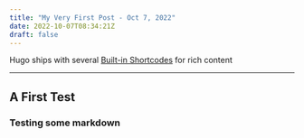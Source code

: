 ```yaml
---
title: "My Very First Post - Oct 7, 2022"
date: 2022-10-07T08:34:21Z
draft: false
---
```



Hugo ships with several [Built-in Shortcodes](https://gohugo.io/content-management/shortcodes/#use-hugos-built-in-shortcodes) for rich content
<!--more-->
---

## A First Test  
    
### Testing some markdown  
